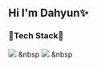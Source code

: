 ## Hi I'm Dahyun✨

### 🔗Tech Stack🔗
<img src="https://img.shields.io/badge/PYTHON-3766AB?style=flat-square&logo=Python&logoColor=white"/></a> &nbsp
<img src="https://img.shields.io/badge/JAVA-A8B9CC?style=flat-square&logo=Java&logoColor=white"/></a> &nbsp

<!--
**da1907/da1907** is a ✨ _special_ ✨ repository because its `README.md` (this file) appears on your GitHub profile.

Here are some ideas to get you started:

- 🔭 I’m currently working on ...
- 🌱 I’m currently learning ...
- 👯 I’m looking to collaborate on ...
- 🤔 I’m looking for help with ...
- 💬 Ask me about ...
- 📫 How to reach me: ...
- 😄 Pronouns: ...
- ⚡ Fun fact: ...
-->
